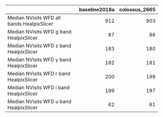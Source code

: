 |                                            |   baseline2018a |   colossus_2665 |
|:-------------------------------------------|----------------:|----------------:|
| Median NVisits WFD all bands HealpixSlicer |             912 |             903 |
| Median NVisits WFD g band HealpixSlicer    |              87 |              86 |
| Median NVisits WFD z band HealpixSlicer    |             183 |             180 |
| Median NVisits WFD y band HealpixSlicer    |             182 |             181 |
| Median NVisits WFD r band HealpixSlicer    |             200 |             198 |
| Median NVisits WFD i band HealpixSlicer    |             199 |             197 |
| Median NVisits WFD u band HealpixSlicer    |              62 |              61 |
